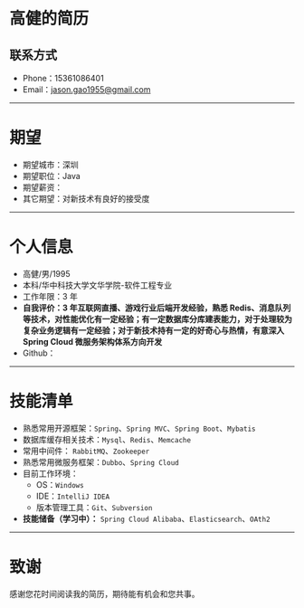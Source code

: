 # 高健的简历

## 联系方式
* Phone：15361086401
* Email：jason.gao1955@gmail.com

* * *

# 期望
* 期望城市：深圳
* 期望职位：Java
* 期望薪资：
* 其它期望：对新技术有良好的接受度

* * *

# 个人信息
* 高健/男/1995
* 本科/华中科技大学文华学院-软件工程专业
* 工作年限：3 年
* **自我评价：3 年互联网直播、游戏行业后端开发经验，熟悉 Redis、消息队列等技术，对性能优化有一定经验；有一定数据库分库建表能力，对于处理较为复杂业务逻辑有一定经验；对于新技术持有一定的好奇心与热情，有意深入 Spring Cloud 微服务架构体系方向开发**
* Github：

* * * 

# 技能清单
* 熟悉常用开源框架：`Spring`、`Spring MVC`、`Spring Boot`、`Mybatis` 
* 数据库缓存相关技术：`Mysql`、`Redis`、`Memcache`
* 常用中间件： `RabbitMQ`、`Zookeeper`
* 熟悉常用微服务框架：`Dubbo`、`Spring Cloud`
* 目前工作环境：
    * OS：`Windows`
    * IDE：`IntelliJ IDEA`
    * 版本管理工具：`Git`、`Subversion`
* **技能储备（学习中）：** `Spring Cloud Alibaba`、`Elasticsearch`、`OAth2`
 * * * 
 
# 致谢
感谢您花时间阅读我的简历，期待能有机会和您共事。
